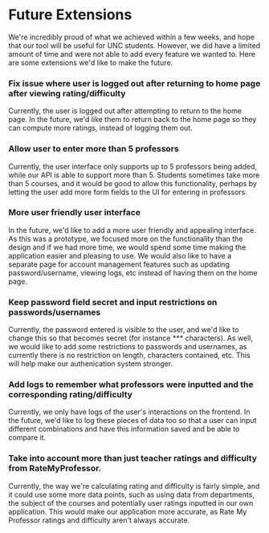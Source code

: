 
# Future Extensions

We're incredibly proud of what we achieved within a few weeks, and hope that our tool will be useful for UNC students. However, we did have a limited amount of time and were not able to add every feature we wanted to. Here are some extensions we'd like to make the future. 

### Fix issue where user is logged out after returning to home page after viewing rating/difficulty
Currently, the user is logged out after attempting to return to the home page. In the future, we'd like them to return back to the home page so they can compute more ratings, instead of logging them out. 

### Allow user to enter more than 5 professors
Currently, the user interface only supports up to 5 professors being added, while our API is able to support more than 5. Students sometimes take more than 5 courses, and it would be good to allow this functionality, perhaps by letting the user add more form fields to the UI for entering in professors. 

### More user friendly user interface
In the future, we'd like to add a more user friendly and appealing interface. As this was a prototype, we focused more on the functionality than the design and if we had more time, we would spend some time making the application easier and pleasing to use. We would also like to have a separate page for account management features such as updating password/username, viewing logs, etc instead of having them on the home page.

### Keep password field secret and input restrictions on passwords/usernames
Currently, the password entered is visible to the user, and we'd like to change this so that becomes secret (for instance *** characters). As well, we would like to add some restrictions to passwords and usernames, as currently there is no restriction on length, characters contained, etc. This will help make our authenication system stronger.

### Add logs to remember what professors were inputted and the corresponding rating/difficulty
Currently, we only have logs of the user's interactions on the frontend. In the future, we'd like to log these pieces of data too so that a user can input different combinations and have this information saved and be able to compare it.

### Take into account more than just teacher ratings and difficulty from RateMyProfessor.
Currently, the way we're calculating rating and difficulty is fairly simple, and it could use some more data points, such as using data from departments, the subject of the courses and potentially user ratings inputted in our own application. This would make our application more accurate, as Rate My Professor ratings and difficulty aren't always accurate.
